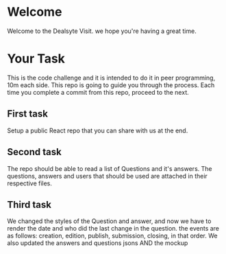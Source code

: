 # Welcome

Welcome to the Dealsyte Visit. we hope you're having a great time.

# Your Task

This is the code challenge and it is intended to do it in peer programming, 10m each side. This repo is going to guide you through the process. Each time you complete a commit from this repo, proceed to the next.

## First task

Setup a public React repo that you can share with us at the end.

## Second task

The repo should be able to read a list of Questions and it's answers. The questions, answers and users that should be used are attached in their respective files.

## Third task

We changed the styles of the Question and answer, and now we have to render the date and who did the last change in the question. the events are as follows: creation, edition, publish, submission, closing, in that order. We also updated the answers and questions jsons AND the mockup
